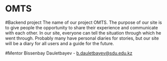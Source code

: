 # OMTS
#Backend project
The name of our project OMTS. 
The purpose of our site is to give people the opportunity to share their experience and communicate with each other. 
In our site, everyone can tell the situation through which he went through. Probably many have personal diaries for stories, 
but our site will be a diary for all users and a guide for the future.

#Mentor 
Bissenbay Dauletbayev - b.dauletbayev@sdu.edu.kz
